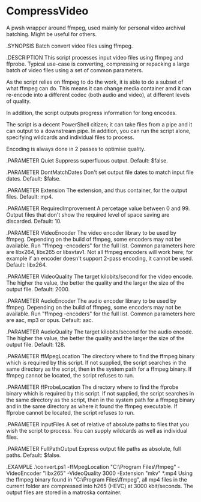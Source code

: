 # CompressVideo
A pwsh wrapper around ffmpeg, used mainly for personal video archival batching. Might be useful for others.

.SYNOPSIS
Batch convert video files using ffmpeg.

.DESCRIPTION
This script processes input video files using ffmpeg and ffprobe. Typical use-case is converting, compressing or repacking a large batch of video files using a set of common parameters.

As the script relies on ffmpeg to do the work, it is able to do a subset of what ffmpeg can do. This means it can change media container amd it can re-encode into a different codec (both audio and video), at different levels of quality.

In addition, the script outputs progress information for long encodes. 

The script is a decent PowerShell citizen; it can take files from a pipe and it can output to a downstream pipe. In addition, you can run the script alone, specifying wildcards and individual files to process.

Encoding is always done in 2 passes to optimise quality.

.PARAMETER Quiet
Suppress superfluous output. Default: $false.

.PARAMETER DontMatchDates
Don't set output file dates to match input file dates. Default: $false.

.PARAMETER Extension
The extension, and thus container, for the output files. Default: mp4.

.PARAMETER RequiredImprovement
A percetage value between 0 and 99. Output files that don't show the required level of space saving are discarded. Default: 10.

.PARAMETER VideoEncoder
The video encoder library to be used by ffmpeg. Depending on the build of ffmpeg, some encoders may not be available. Run "ffmpeg -encoders" for the full list.
Common parameters here are libx264, libx265 or libsvtav1. Not all ffmpeg encoders will work here; for example if an encoder doesn't support 2-pass encoding, it cannot be used. Default: libx264.

.PARAMETER VideoQuality
The target kilobits/second for the video encode. The higher the value, the better the quality and the larger the size of the output file. Default: 2000.

.PARAMETER AudioEncoder
The audio encoder library to be used by ffmpeg. Depending on the build of ffmpeg, some encoders may not be available. Run "ffmpeg -encoders" for the full list.
Common parameters here are aac, mp3 or opus. Default: aac.

.PARAMETER AudioQuality
The target kilobits/second for the audio encode. The higher the value, the better the quality and the larger the size of the output file. Default: 128.

.PARAMETER ffMpegLocation
The directory where to find the ffmpeg binary which is required by this script. If not supplied, the script searches in the same directory as the script, then in the system path for a ffmpeg binary. If ffmpeg cannot be located, the script refuses to run.

.PARAMETER ffProbeLocation
The directory where to find the ffprobe binary which is required by this script. If not supplied, the script searches in the same directory as the script, then in the system path for a ffmpeg binary and in the same directory as where it found the ffmpeg executable. If ffprobe cannot be located, the script refuses to run.

.PARAMETER inputFiles
A set of relative of absolute paths to files that you wish the script to process.
You can supply wildcards as well as individual files.

.PARAMETER FullPathOutput
Express output file paths as absolute, full paths. Default: $false.

.EXAMPLE
.\convert.ps1 -ffMpegLocation "C:\Program Files\ffmpeg\" -VideoEncoder "libx265" -VideoQuality 3000 -Extension "mkv" *.mp4
Using the ffmpeg binary found in "C:\Program Files\ffmpeg", all mp4 files in the current folder are compressed into h265 (HEVC) at 3000 kbit/seconds. The output files are stored in a matroska container.
